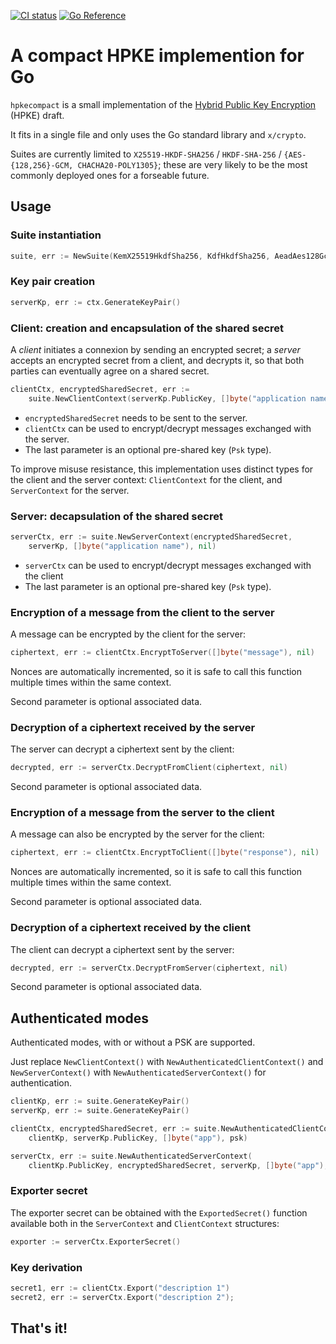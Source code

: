 [![CI status](https://github.com/jedisct1/go-hpke-compact/workflows/Go/badge.svg)](https://github.com/jedisct1/go-hpke-compact/actions)
[![Go Reference](https://pkg.go.dev/badge/github.com/jedisct1/go-hpke-compact.svg)](https://pkg.go.dev/github.com/jedisct1/go-hpke-compact)

# A compact HPKE implemention for Go

`hpkecompact` is a small implementation of the [Hybrid Public Key Encryption](https://cfrg.github.io/draft-irtf-cfrg-hpke/draft-irtf-cfrg-hpke.html) (HPKE) draft.

It fits in a single file and only uses the Go standard library and `x/crypto`.

Suites are currently limited to `X25519-HKDF-SHA256` / `HKDF-SHA-256` / `{AES-{128,256}-GCM, CHACHA20-POLY1305}`; these are very likely to be the most commonly deployed ones for a forseable future.

## Usage

### Suite instantiation

```go
suite, err := NewSuite(KemX25519HkdfSha256, KdfHkdfSha256, AeadAes128Gcm)
```

### Key pair creation

```go
serverKp, err := ctx.GenerateKeyPair()
```

### Client: creation and encapsulation of the shared secret

A _client_ initiates a connexion by sending an encrypted secret; a _server_ accepts an encrypted secret from a client, and decrypts it, so that both parties can eventually agree on a shared secret.

```go
clientCtx, encryptedSharedSecret, err :=
    suite.NewClientContext(serverKp.PublicKey, []byte("application name"), nil)
```

* `encryptedSharedSecret` needs to be sent to the server.
* `clientCtx` can be used to encrypt/decrypt messages exchanged with the server.
* The last parameter is an optional pre-shared key (`Psk` type).

To improve misuse resistance, this implementation uses distinct types for the client and the server context: `ClientContext` for the client, and `ServerContext` for the server.

### Server: decapsulation of the shared secret

```go
serverCtx, err := suite.NewServerContext(encryptedSharedSecret,
    serverKp, []byte("application name"), nil)
```

* `serverCtx` can be used to encrypt/decrypt messages exchanged with the client
* The last parameter is an optional pre-shared key (`Psk` type).

### Encryption of a message from the client to the server

A message can be encrypted by the client for the server:

```go
ciphertext, err := clientCtx.EncryptToServer([]byte("message"), nil)
```

Nonces are automatically incremented, so it is safe to call this function multiple times within the same context.

Second parameter is optional associated data.

### Decryption of a ciphertext received by the server

The server can decrypt a ciphertext sent by the client:

```go
decrypted, err := serverCtx.DecryptFromClient(ciphertext, nil)
```

Second parameter is optional associated data.

### Encryption of a message from the server to the client

A message can also be encrypted by the server for the client:

```go
ciphertext, err := clientCtx.EncryptToClient([]byte("response"), nil)
```

Nonces are automatically incremented, so it is safe to call this function multiple times within the same context.

Second parameter is optional associated data.

### Decryption of a ciphertext received by the client

The client can decrypt a ciphertext sent by the server:

```go
decrypted, err := serverCtx.DecryptFromServer(ciphertext, nil)
```

Second parameter is optional associated data.

## Authenticated modes

Authenticated modes, with or without a PSK are supported.

Just replace `NewClientContext()` with `NewAuthenticatedClientContext()` and `NewServerContext()` with `NewAuthenticatedServerContext()` for authentication.

```go
clientKp, err := suite.GenerateKeyPair()
serverKp, err := suite.GenerateKeyPair()

clientCtx, encryptedSharedSecret, err := suite.NewAuthenticatedClientContext(
    clientKp, serverKp.PublicKey, []byte("app"), psk)

serverCtx, err := suite.NewAuthenticatedServerContext(
    clientKp.PublicKey, encryptedSharedSecret, serverKp, []byte("app"), psk)
```

### Exporter secret

The exporter secret can be obtained with the `ExportedSecret()` function available both in the `ServerContext` and `ClientContext` structures:

```go
exporter := serverCtx.ExporterSecret()
```

### Key derivation

```go
secret1, err := clientCtx.Export("description 1")
secret2, err := serverCtx.Export("description 2");
```

## That's it!